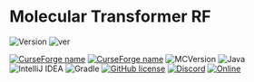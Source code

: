 ﻿# Molecular Transformer RF


![Version](https://img.shields.io/badge/VERSION-red.svg?style=for-the-badge)
![ver](https://img.shields.io/badge/1.1-red.svg?style=for-the-badge)

[![CurseForge name](https://cf.way2muchnoise.eu/title/1148593.svg?badge_style=for_the_badge)](https://www.curseforge.com/minecraft/mc-mods/molecular-transformer)
[![CurseForge name](https://cf.way2muchnoise.eu/molecular-transformer.svg?badge_style=for_the_badge)](https://www.curseforge.com/minecraft/mc-mods/molecular-transformer)
![MCVersion](http://cf.way2muchnoise.eu/versions/570458.svg?badge_style=for_the_badge)
![Java](https://img.shields.io/badge/java-%23ED8B00.svg?style=for-the-badge&logo=java&logoColor=white)
![IntelliJ IDEA](https://img.shields.io/badge/IntelliJIDEA-000000.svg?style=for-the-badge&logo=intellij-idea&logoColor=white)
![Gradle](https://img.shields.io/badge/Gradle-02303A.svg?style=for-the-badge&logo=Gradle&logoColor=white)
[![GitHub license](https://img.shields.io/badge/License-GPLv3-blue.svg?style=for-the-badge)](https://www.gnu.org/licenses/gpl-3.0)
[![Discord](https://img.shields.io/badge/Discord-Join-1.svg?style=for-the-badge)](https://discord.gg/Mp5sEpE3B3)
[![Online](https://img.shields.io/discord/1205154996073660477?style=for-the-badge)](https://discord.gg/Mp5sEpE3B3)
